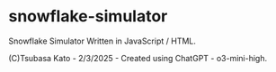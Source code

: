 # snowflake-simulator
Snowflake Simulator Written in JavaScript / HTML.

(C)Tsubasa Kato - 2/3/2025 - Created using ChatGPT - o3-mini-high.
